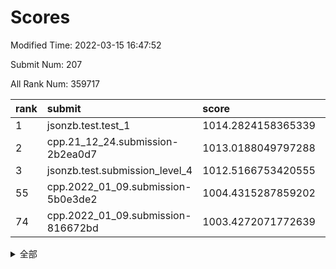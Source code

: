# Scores

Modified Time: 2022-03-15 16:47:52

Submit Num: 207

All Rank Num: 359717

| rank |               submit               |       score        |       sigma        | pk_num |
| :--- | :--------------------------------- | :----------------- | :----------------- | :----- |
| 1    | jsonzb.test.test_1                 | 1014.2824158365339 | 0.8252361118767061 | 6947   |
| 2    | cpp.21_12_24.submission-2b2ea0d7   | 1013.0188049797288 | 0.8072855358213522 | 6951   |
| 3    | jsonzb.test.submission_level_4     | 1012.5166753420555 | 0.7911776928518398 | 6946   |
| 55   | cpp.2022_01_09.submission-5b0e3de2 | 1004.4315287859202 | 0.713927502670613  | 6950   |
| 74   | cpp.2022_01_09.submission-816672bd | 1003.4272071772639 | 0.712341773011217  | 6949   |


<details>
<summary>全部</summary>

| rank |                 submit                 |       score        |       sigma        | pk_num |
| :--- | :------------------------------------- | :----------------- | :----------------- | :----- |
| 1    | jsonzb.test.test_1                     | 1014.2824158365339 | 0.8252361118767061 | 6947   |
| 2    | cpp.21_12_24.submission-2b2ea0d7       | 1013.0188049797288 | 0.8072855358213522 | 6951   |
| 3    | jsonzb.test.submission_level_4         | 1012.5166753420555 | 0.7911776928518398 | 6946   |
| 4    | gobigger.level_3.submission_level_3_43 | 1012.2380395411628 | 0.7993215180786108 | 6948   |
| 5    | gobigger.level_3.submission_level_3_39 | 1011.6302846788896 | 0.7838552760530546 | 6956   |
| 6    | gobigger.level_3.submission_level_3_33 | 1011.5298328558724 | 0.7642147211181134 | 6955   |
| 7    | gobigger.level_3.submission_level_3_31 | 1011.2098439447077 | 0.7757726581939768 | 6950   |
| 8    | gobigger.level_3.submission_level_3_36 | 1011.205752983283  | 0.7745749357711027 | 6950   |
| 9    | gobigger.level_3.submission_level_3_17 | 1011.2054006428357 | 0.7854331653360216 | 6949   |
| 10   | gobigger.level_3.submission_level_3_49 | 1010.9808724201006 | 0.7719783496353514 | 6953   |
| 11   | gobigger.level_3.submission_level_3_1  | 1010.9697722461106 | 0.7881216880491912 | 6955   |
| 12   | gobigger.level_3.submission_level_3_3  | 1010.9226889286148 | 0.7433835818449079 | 6953   |
| 13   | gobigger.level_3.submission_level_3_40 | 1010.9191262121266 | 0.7642624025697523 | 6951   |
| 14   | gobigger.level_3.submission_level_3_5  | 1010.8221892035659 | 0.8047093253123873 | 6950   |
| 15   | gobigger.level_3.submission_level_3_20 | 1010.8152935017905 | 0.7515582706563481 | 6950   |
| 16   | gobigger.level_3.submission_level_3_16 | 1010.7562822307463 | 0.7528324358786406 | 6949   |
| 17   | gobigger.level_3.submission_level_3_38 | 1010.7439359003145 | 0.7667354478910846 | 6951   |
| 18   | gobigger.level_3.submission_level_3_8  | 1010.7239271168012 | 0.7829410076510556 | 6952   |
| 19   | gobigger.level_3.submission_level_3_6  | 1010.554913462842  | 0.7580765004194493 | 6948   |
| 20   | gobigger.level_3.submission_level_3_15 | 1010.5521721255413 | 0.7666664960770152 | 6953   |
| 21   | gobigger.level_3.submission_level_3_22 | 1010.5509567574186 | 0.7668250565749232 | 6953   |
| 22   | gobigger.level_3.submission_level_3_12 | 1010.4918268803499 | 0.7717656873400618 | 6952   |
| 23   | gobigger.level_3.submission_level_3_18 | 1010.4503466750871 | 0.7734066453627345 | 6952   |
| 24   | gobigger.level_3.submission_level_3_48 | 1010.4190628624009 | 0.757995309042244  | 6955   |
| 25   | gobigger.level_3.submission_level_3_35 | 1010.4008240308391 | 0.7500514564380066 | 6950   |
| 26   | gobigger.level_3.submission_level_3_47 | 1010.1955639674889 | 0.7586508534674016 | 6950   |
| 27   | gobigger.level_3.submission_level_3_24 | 1010.1569553270255 | 0.7619584693943715 | 6952   |
| 28   | gobigger.level_3.submission_level_3_2  | 1010.1548973041097 | 0.7453573162927942 | 6949   |
| 29   | gobigger.level_3.submission_level_3_10 | 1010.1458466115637 | 0.7426566152662394 | 6946   |
| 30   | gobigger.level_3.submission_level_3_4  | 1010.1079331909372 | 0.7757026010600345 | 6946   |
| 31   | gobigger.level_3.submission_level_3_26 | 1010.051939109161  | 0.7859642920385084 | 6949   |
| 32   | gobigger.level_3.submission_level_3_42 | 1010.0346383904453 | 0.7551385017557432 | 6948   |
| 33   | gobigger.level_3.submission_level_3_14 | 1009.9413165575767 | 0.7364505864124676 | 6950   |
| 34   | gobigger.level_3.submission_level_3_29 | 1009.9285151466396 | 0.7652032216406479 | 6948   |
| 35   | gobigger.level_3.submission_level_3_44 | 1009.7991681213539 | 0.7644744218001909 | 6952   |
| 36   | gobigger.level_3.submission_level_3_34 | 1009.7769599632986 | 0.7912762033467772 | 6950   |
| 37   | gobigger.level_3.submission_level_3_13 | 1009.7221828279147 | 0.7613121572915929 | 6959   |
| 38   | gobigger.level_3.submission_level_3_7  | 1009.7181105599182 | 0.7629459430319757 | 6952   |
| 39   | gobigger.level_3.submission_level_3_27 | 1009.6667405991599 | 0.7850516356156307 | 6952   |
| 40   | gobigger.level_3.submission_level_3_23 | 1009.6666070649165 | 0.7668178205985942 | 6951   |
| 41   | gobigger.level_3.submission_level_3_37 | 1009.6566943488185 | 0.7601113431532143 | 6950   |
| 42   | gobigger.level_3.submission_level_3_45 | 1009.5526431307392 | 0.7711464836489443 | 6953   |
| 43   | gobigger.level_3.submission_level_3_25 | 1009.4435770609606 | 0.7475635447721666 | 6951   |
| 44   | gobigger.level_3.submission_level_3_9  | 1009.3273766272921 | 0.743019338678478  | 6954   |
| 45   | gobigger.level_3.submission_level_3_11 | 1009.2666362547731 | 0.7496673957912848 | 6949   |
| 46   | gobigger.level_3.submission_level_3_21 | 1009.1003457283331 | 0.7526602640144674 | 6949   |
| 47   | gobigger.level_3.submission_level_3_32 | 1008.9910574157904 | 0.7636143034354888 | 6950   |
| 48   | gobigger.level_3.submission_level_3_46 | 1008.9734643550692 | 0.7743269778187715 | 6950   |
| 49   | gobigger.level_3.submission_level_3_41 | 1008.9469397092763 | 0.7696673553136588 | 6950   |
| 50   | gobigger.level_3.submission_level_3_28 | 1008.8225778982938 | 0.7475429884176025 | 6950   |
| 51   | gobigger.level_3.submission_level_3_30 | 1008.7033960120293 | 0.7548315399050763 | 6954   |
| 52   | gobigger.level_3.submission_level_3_19 | 1008.5300699500511 | 0.7407244111366327 | 6952   |
| 53   | gobigger.level_3.submission_level_3_0  | 1008.516985068869  | 0.7533177399318343 | 6954   |
| 54   | gobigger.level_1.submission_level_1_13 | 1004.6083843383766 | 0.7280507992070696 | 6950   |
| 55   | cpp.2022_01_09.submission-5b0e3de2     | 1004.4315287859202 | 0.713927502670613  | 6950   |
| 56   | gobigger.level_1.submission_level_1_19 | 1004.2210242714799 | 0.7310264842886139 | 6948   |
| 57   | gobigger.level_1.submission_level_1_15 | 1004.0567188517275 | 0.7249278524068856 | 6956   |
| 58   | gobigger.level_1.submission_level_1_32 | 1003.9749498787876 | 0.726568247002841  | 6951   |
| 59   | gobigger.level_1.submission_level_1_29 | 1003.8842843244993 | 0.7182243041501297 | 6953   |
| 60   | gobigger.level_1.submission_level_1_37 | 1003.8775968503925 | 0.721283082330173  | 6953   |
| 61   | gobigger.level_1.submission_level_1_5  | 1003.8732771601096 | 0.7201645674335051 | 6948   |
| 62   | gobigger.level_1.submission_level_1_22 | 1003.8230495181963 | 0.7153597999408725 | 6949   |
| 63   | gobigger.level_1.submission_level_1_16 | 1003.784866799398  | 0.7043980815174882 | 6955   |
| 64   | gobigger.level_1.submission_level_1_43 | 1003.735068252662  | 0.7137453527042933 | 6956   |
| 65   | gobigger.level_1.submission_level_1_1  | 1003.726365465638  | 0.7064337557678474 | 6952   |
| 66   | gobigger.level_1.submission_level_1_20 | 1003.6908685146768 | 0.7112420727189106 | 6956   |
| 67   | gobigger.level_1.submission_level_1_8  | 1003.6670721731006 | 0.7066252302067834 | 6949   |
| 68   | gobigger.level_1.submission_level_1_35 | 1003.6459208077914 | 0.736594929456174  | 6950   |
| 69   | gobigger.level_1.submission_level_1_18 | 1003.6318152131225 | 0.7140098251765493 | 6952   |
| 70   | gobigger.level_1.submission_level_1_23 | 1003.6026556642173 | 0.7089808370892384 | 6949   |
| 71   | gobigger.level_1.submission_level_1_21 | 1003.5951280295219 | 0.7130193768932214 | 6955   |
| 72   | gobigger.level_1.submission_level_1_26 | 1003.485482490463  | 0.709271819326919  | 6945   |
| 73   | gobigger.level_1.submission_level_1_48 | 1003.4303082543925 | 0.7071705236304018 | 6951   |
| 74   | cpp.2022_01_09.submission-816672bd     | 1003.4272071772639 | 0.712341773011217  | 6949   |
| 75   | gobigger.level_1.submission_level_1_14 | 1003.425189871165  | 0.7122647233678482 | 6955   |
| 76   | gobigger.level_1.submission_level_1_11 | 1003.3980228921389 | 0.709245889153548  | 6949   |
| 77   | gobigger.level_1.submission_level_1_4  | 1003.394870116072  | 0.7207342089194598 | 6953   |
| 78   | gobigger.level_1.submission_level_1_17 | 1003.3741100403759 | 0.726355289364863  | 6954   |
| 79   | gobigger.level_1.submission_level_1_9  | 1003.3453482863086 | 0.7210165122762382 | 6954   |
| 80   | gobigger.level_1.submission_level_1_7  | 1003.2925529183515 | 0.7213853816308186 | 6951   |
| 81   | gobigger.level_1.submission_level_1_40 | 1003.2772368582459 | 0.7163829625970939 | 6951   |
| 82   | gobigger.level_1.submission_level_1_38 | 1003.2689551619565 | 0.7143645214217661 | 6948   |
| 83   | gobigger.level_1.submission_level_1_31 | 1003.1978294051122 | 0.7143242517275414 | 6950   |
| 84   | gobigger.level_1.submission_level_1_44 | 1003.1553851267314 | 0.7050999463429966 | 6952   |
| 85   | gobigger.level_1.submission_level_1_42 | 1003.1020325325886 | 0.7142323708485703 | 6948   |
| 86   | gobigger.level_1.submission_level_1_25 | 1003.0799238405447 | 0.7182884518453221 | 6953   |
| 87   | gobigger.level_1.submission_level_1_30 | 1002.981561415434  | 0.7194904320437002 | 6946   |
| 88   | gobigger.level_1.submission_level_1_24 | 1002.9441253689024 | 0.7094452911970583 | 6943   |
| 89   | gobigger.level_1.submission_level_1_39 | 1002.9251005981151 | 0.7114644482444719 | 6951   |
| 90   | gobigger.level_1.submission_level_1_34 | 1002.889658034958  | 0.7183832846994928 | 6949   |
| 91   | gobigger.level_1.submission_level_1_2  | 1002.8627819648054 | 0.7277929620069784 | 6953   |
| 92   | gobigger.level_1.submission_level_1_45 | 1002.8070395119032 | 0.7130494857008447 | 6953   |
| 93   | gobigger.level_1.submission_level_1_41 | 1002.7412455255769 | 0.7261362568997652 | 6946   |
| 94   | gobigger.level_1.submission_level_1_28 | 1002.7145264730406 | 0.7098509052001659 | 6949   |
| 95   | gobigger.level_1.submission_level_1_6  | 1002.6912447832469 | 0.7217008327742309 | 6953   |
| 96   | gobigger.level_1.submission_level_1_27 | 1002.6142336375274 | 0.7132882206985336 | 6952   |
| 97   | gobigger.level_1.submission_level_1_3  | 1002.5920264744051 | 0.704785649562358  | 6951   |
| 98   | gobigger.level_1.submission_level_1_0  | 1002.5653214207548 | 0.7111224304267942 | 6958   |
| 99   | gobigger.level_1.submission_level_1_33 | 1002.5301482924576 | 0.7061234302179601 | 6954   |
| 100  | gobigger.level_1.submission_level_1_47 | 1002.5178677704959 | 0.7105469186456641 | 6954   |
| 101  | gobigger.level_1.submission_level_1_49 | 1002.3761222947584 | 0.7279018908607167 | 6951   |
| 102  | gobigger.level_1.submission_level_1_46 | 1002.2497237736686 | 0.7192354926494765 | 6953   |
| 103  | gobigger.level_1.submission_level_1_10 | 1002.0443110940847 | 0.7213415743104423 | 6952   |
| 104  | gobigger.level_1.submission_level_1_36 | 1001.939102400152  | 0.7178500870777137 | 6956   |
| 105  | gobigger.level_1.submission_level_1_12 | 1001.9332645570797 | 0.7088627759603442 | 6941   |
| 106  | gobigger.random.submission_random_23   | 997.8407387538889  | 0.6986598956753464 | 6948   |
| 107  | gobigger.random.submission_random_48   | 997.366742662689   | 0.7165272679742842 | 6957   |
| 108  | gobigger.random.submission_random_27   | 997.0669511929128  | 0.7049774899372281 | 6955   |
| 109  | gobigger.random.submission_random_20   | 996.816984118139   | 0.706746331008342  | 6948   |
| 110  | gobigger.random.submission_random_33   | 996.7722197468763  | 0.7084669470845758 | 6951   |
| 111  | gobigger.random.submission_random_19   | 996.6300590830639  | 0.7041321720114395 | 6953   |
| 112  | gobigger.random.submission_random_29   | 996.5991000224494  | 0.7100885787199894 | 6952   |
| 113  | gobigger.random.submission_random_22   | 996.5705859660118  | 0.7227852188865767 | 6956   |
| 114  | gobigger.random.submission_random_9    | 996.541492277055   | 0.7080477111077839 | 6947   |
| 115  | gobigger.random.submission_random_34   | 996.5247268173182  | 0.7111097432974834 | 6949   |
| 116  | gobigger.random.submission_random_43   | 996.3995499926839  | 0.7135489764657075 | 6954   |
| 117  | gobigger.random.submission_random_10   | 996.3973379078546  | 0.7183231755802523 | 6948   |
| 118  | gobigger.random.submission_random_14   | 996.3112769316858  | 0.7012790992012612 | 6960   |
| 119  | gobigger.random.submission_random_49   | 996.2914407919199  | 0.7117195769780571 | 6952   |
| 120  | gobigger.random.submission_random_6    | 996.2795121212189  | 0.70991421692459   | 6953   |
| 121  | gobigger.random.submission_random_30   | 996.278251295159   | 0.7241047973447154 | 6950   |
| 122  | gobigger.random.submission_random_15   | 996.2109949237312  | 0.715736490367292  | 6951   |
| 123  | gobigger.random.submission_random_4    | 996.1619100602006  | 0.7087604189881364 | 6948   |
| 124  | gobigger.random.submission_random_37   | 996.1354433897873  | 0.7029572641042817 | 6948   |
| 125  | gobigger.random.submission_random_26   | 996.116947161117   | 0.7059570788941711 | 6948   |
| 126  | gobigger.random.submission_random_24   | 996.109995595389   | 0.71160199545193   | 6950   |
| 127  | gobigger.random.submission_random_41   | 996.0690833176784  | 0.7155619915997886 | 6948   |
| 128  | gobigger.random.submission_random_17   | 996.0604531721287  | 0.7017918912548657 | 6948   |
| 129  | gobigger.random.submission_random_0    | 996.0436538529666  | 0.7056513721640816 | 6955   |
| 130  | gobigger.random.submission_random_36   | 996.0408973928731  | 0.7125709895608752 | 6955   |
| 131  | gobigger.random.submission_random_13   | 996.0256474722895  | 0.70948759703175   | 6947   |
| 132  | gobigger.random.submission_random_46   | 995.9798063508993  | 0.7063483521401023 | 6947   |
| 133  | gobigger.random.submission_random_31   | 995.9552452110786  | 0.7028592046959982 | 6949   |
| 134  | gobigger.random.submission_random_40   | 995.9515606567963  | 0.7083711774011853 | 6949   |
| 135  | gobigger.random.submission_random_21   | 995.9156840641459  | 0.7222994967462484 | 6953   |
| 136  | gobigger.random.submission_random_25   | 995.8648785293028  | 0.7060791494274744 | 6953   |
| 137  | gobigger.random.submission_random_42   | 995.7404764847681  | 0.6962214470214628 | 6956   |
| 138  | gobigger.random.submission_random_5    | 995.7403800383291  | 0.7135469651214358 | 6945   |
| 139  | gobigger.random.submission_random_7    | 995.7040754906615  | 0.7182229177952703 | 6953   |
| 140  | gobigger.random.submission_random_12   | 995.7033697551418  | 0.7195778539508519 | 6952   |
| 141  | gobigger.random.submission_random_8    | 995.6892783153504  | 0.7075796371100777 | 6952   |
| 142  | gobigger.random.submission_random_3    | 995.5775721955628  | 0.6904811232212671 | 6953   |
| 143  | gobigger.random.submission_random_1    | 995.5743055472583  | 0.718303784565063  | 6946   |
| 144  | gobigger.random.submission_random_39   | 995.5600708349718  | 0.7098500699808121 | 6950   |
| 145  | gobigger.random.submission_random_18   | 995.5526457103774  | 0.7194203033272685 | 6957   |
| 146  | gobigger.random.submission_random_32   | 995.4807003675231  | 0.7323877241661225 | 6950   |
| 147  | gobigger.random.submission_random_44   | 995.3913368518666  | 0.7395093296131248 | 6951   |
| 148  | gobigger.random.submission_random_35   | 995.360668782121   | 0.7014346012837477 | 6950   |
| 149  | gobigger.random.submission_random_47   | 995.3430775896962  | 0.701393036861308  | 6953   |
| 150  | gobigger.random.submission_random_45   | 995.3088352196603  | 0.7185764520603574 | 6956   |
| 151  | gobigger.random.submission_random_11   | 995.246745449786   | 0.7100766061260484 | 6950   |
| 152  | gobigger.random.submission_random_28   | 995.2140198042239  | 0.7212058994396429 | 6950   |
| 153  | gobigger.random.submission_random_16   | 995.1434769485655  | 0.719847141188329  | 6951   |
| 154  | gobigger.random.submission_random_38   | 995.1098613382709  | 0.7094605327077619 | 6953   |
| 155  | gobigger.level_2.submission_level_2_41 | 994.8044813964947  | 0.7207736828059703 | 6954   |
| 156  | gobigger.random.submission_random_2    | 994.7609410967517  | 0.7250480108697254 | 6946   |
| 157  | gobigger.level_2.submission_level_2_49 | 994.514270372114   | 0.7380850968832211 | 6953   |
| 158  | gobigger.level_2.submission_level_2_29 | 993.7975367024678  | 0.7232783382844781 | 6950   |
| 159  | gobigger.level_2.submission_level_2_33 | 993.354139823659   | 0.7284160239112913 | 6952   |
| 160  | gobigger.level_2.submission_level_2_34 | 993.3056409839423  | 0.7511131431691817 | 6949   |
| 161  | gobigger.level_2.submission_level_2_28 | 993.108349907234   | 0.7452963292105851 | 6953   |
| 162  | gobigger.level_2.submission_level_2_42 | 993.0454424941214  | 0.745807248793407  | 6950   |
| 163  | gobigger.level_2.submission_level_2_44 | 993.0350109033222  | 0.7488287036724901 | 6951   |
| 164  | gobigger.level_2.submission_level_2_40 | 992.8839809054572  | 0.7397682658984349 | 6951   |
| 165  | gobigger.level_2.submission_level_2_20 | 992.7799000936993  | 0.7409849589642196 | 6953   |
| 166  | gobigger.level_2.submission_level_2_6  | 992.7644847812516  | 0.7545670158450763 | 6950   |
| 167  | gobigger.level_2.submission_level_2_10 | 992.7047551596839  | 0.7288188084898698 | 6947   |
| 168  | gobigger.level_2.submission_level_2_22 | 992.689048736553   | 0.73906777068597   | 6954   |
| 169  | gobigger.level_2.submission_level_2_47 | 992.6595372371459  | 0.7350232951957506 | 6955   |
| 170  | gobigger.level_2.submission_level_2_9  | 992.6352415335263  | 0.7417113504864127 | 6953   |
| 171  | gobigger.level_2.submission_level_2_19 | 992.586835806366   | 0.7488342067305583 | 6947   |
| 172  | gobigger.level_2.submission_level_2_27 | 992.5553245912629  | 0.7513779185217897 | 6952   |
| 173  | gobigger.level_2.submission_level_2_11 | 992.4379003514813  | 0.7333735440902567 | 6946   |
| 174  | gobigger.level_2.submission_level_2_36 | 992.2735493677271  | 0.7455352833857574 | 6948   |
| 175  | gobigger.level_2.submission_level_2_43 | 992.1983125822615  | 0.7557095306036662 | 6956   |
| 176  | gobigger.level_2.submission_level_2_15 | 992.0616570927558  | 0.7467078526556447 | 6951   |
| 177  | gobigger.level_2.submission_level_2_46 | 991.9584780724829  | 0.7531485560613495 | 6948   |
| 178  | gobigger.level_2.submission_level_2_14 | 991.9506938627525  | 0.7455354689859968 | 6948   |
| 179  | gobigger.level_2.submission_level_2_2  | 991.8949995404842  | 0.7562509675079023 | 6948   |
| 180  | gobigger.level_2.submission_level_2_23 | 991.8687930054315  | 0.744070811913989  | 6953   |
| 181  | gobigger.level_2.submission_level_2_13 | 991.7867004160319  | 0.742830548946127  | 6949   |
| 182  | gobigger.level_2.submission_level_2_45 | 991.7669215244229  | 0.7460967193515214 | 6955   |
| 183  | gobigger.level_2.submission_level_2_12 | 991.7138047079526  | 0.762311264959263  | 6954   |
| 184  | gobigger.level_2.submission_level_2_5  | 991.6983201369253  | 0.7588632425020386 | 6946   |
| 185  | gobigger.level_2.submission_level_2_24 | 991.5974258051143  | 0.7416543085702181 | 6950   |
| 186  | gobigger.level_2.submission_level_2_1  | 991.5862022374542  | 0.7717505168857912 | 6951   |
| 187  | gobigger.level_2.submission_level_2_38 | 991.5438224614477  | 0.7571057188762312 | 6951   |
| 188  | gobigger.level_2.submission_level_2_7  | 991.5203859381255  | 0.7472851870751162 | 6950   |
| 189  | gobigger.level_2.submission_level_2_0  | 991.5203596053185  | 0.7592728368144269 | 6951   |
| 190  | gobigger.level_2.submission_level_2_31 | 991.4742423253145  | 0.7396878148290681 | 6947   |
| 191  | gobigger.level_2.submission_level_2_4  | 991.4481286215884  | 0.7551749957042395 | 6952   |
| 192  | gobigger.level_2.submission_level_2_26 | 991.4114056410393  | 0.7425436311422375 | 6954   |
| 193  | gobigger.level_2.submission_level_2_16 | 991.3869091463146  | 0.7535579764245725 | 6950   |
| 194  | gobigger.level_2.submission_level_2_39 | 991.2911172481478  | 0.7651462689329079 | 6953   |
| 195  | gobigger.level_2.submission_level_2_35 | 991.2744749389105  | 0.7517347935643672 | 6950   |
| 196  | gobigger.level_2.submission_level_2_8  | 991.2355889255227  | 0.7459618415161835 | 6954   |
| 197  | gobigger.level_2.submission_level_2_17 | 991.2007015047456  | 0.7455327445633236 | 6949   |
| 198  | gobigger.level_2.submission_level_2_18 | 991.1421701967939  | 0.7528732796205859 | 6951   |
| 199  | gobigger.level_2.submission_level_2_30 | 991.097962578936   | 0.7391761288673455 | 6950   |
| 200  | gobigger.level_2.submission_level_2_25 | 991.0560213575538  | 0.7659180979522254 | 6951   |
| 201  | gobigger.level_2.submission_level_2_21 | 990.8818411860534  | 0.7786474814639794 | 6952   |
| 202  | gobigger.level_2.submission_level_2_32 | 990.8646592484763  | 0.7686696658246944 | 6950   |
| 203  | gobigger.level_2.submission_level_2_3  | 990.7586664253854  | 0.7506812088978667 | 6954   |
| 204  | gobigger.level_2.submission_level_2_37 | 990.1793301663513  | 0.7882180921164521 | 6951   |
| 205  | gobigger.level_2.submission_level_2_48 | 990.0537600687483  | 0.7617928269883851 | 6953   |
| 206  | gobigger.none.submission_none_0        | 979.9317430084502  | 1.1990775456073015 | 6955   |
| 207  | gobigger.none.submission_none_1        | 974.6113051253787  | 1.5806135766493308 | 6951   |

</details>